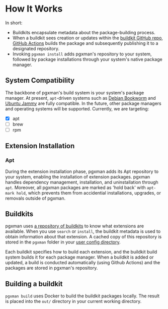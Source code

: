 # How It Works

In short:

- Buildkits encapsulate metadata about the package-building process.
- When a buildkit sees creation or updates within the [buildkit GitHub repo](https://github.com/pgxman/buildkit), [GitHub Actions](https://github.com/pgxman/buildkit/blob/main/.github/workflows/ci.yaml) builds the package and subsequently publishing it to a designated repository.
- Invoking `pgxman install` adds pgxman's repository to your system, followed by package installations through your system's native package manager.

## System Compatibility

The backbone of pgxman's build system is your system's package manager.
At present, `apt`-driven systems such as [Debian Bookworm](https://www.debian.org/releases/bookworm) and [Ubuntu Jammy](https://releases.ubuntu.com/jammy) are fully compatible.
In the future, other package managers and operating systems will be supported. Currently, we are targeting:

- [x] apt
- [ ] brew
- [ ] rpm

## Extension Installation

### Apt

During the extension installation phase, pgxman adds its Apt repository to your system, enabling the installation of extension packages.
pgxman handles dependency management, installation, and uninstallation through `apt`.
Moreover, all pgxman packages are marked as 'hold back' with `apt-mark hold`, which prevents them from accidential installations, upgrades, or removals outside of pgxman.

## Buildkits

pgxman uses [a repository of
buildkits](https://github.com/pgxman/buildkit/tree/main/buildkit) to know what
extensions are available. When you use `search` or `install`, the buildkit
metadata is used to obtain information about that extension. A cached copy
of this repository is stored in the `pgxman` folder in your [user config
directory](https://pkg.go.dev/os#UserConfigDir).

Each buildkit specifies how to build each extension, and the buildkit build
system builds it for each package manager. When a buildkit is added or updated,
a build is conducted automatically (using Github Actions) and the packages are
stored in pgxman's repository.

## Building a buildkit

`pgxman build` uses Docker to build the buildkit packages locally. The result
is placed into the `out/` directory in your current working directory.
